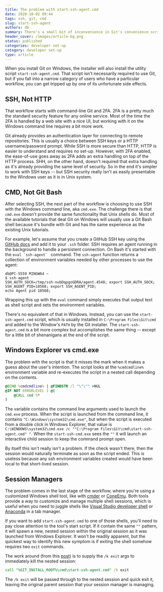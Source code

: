 ```yaml
---
title: The problem with start-ssh-agent.cmd
date: 2020-10-02 09:44
tags: ssh, git, cmd
slug: start-ssh-agent
authors: db
summary: There's a small bit of inconvenience in Git's convenience script.
header_cover: /images/article-bg.png
status: published
categories: developer set-up
category: developer set-up
type: article
---
```

<!--
spell-checker:ignore
-->
When you install Git on Windows, the installer will also install the utility script `start-ssh-agent.cmd`.  That script isn't necessarily required to use Git, but if you fall into a narrow category of users who have a particular workflow, you can get tripped up by one of its unfortunate side effects.

## SSH, Not HTTP

That workflow starts with command-line Git and 2FA.  2FA is a pretty much the standard security feature for any online service.  Most of the time the 2FA is handled by a web site with a nice UI, but working with it on the Windows command line requires a bit more work.

Git already provides an authentication layer for connecting to remote repositories.  This is usually a choice between SSH keys or a HTTP username/password prompt.  While SSH is more secure than HTTP, HTTP is easier to understand and requires no set-up.  However, with 2FA enabled, the ease-of-use goes away as 2FA adds an extra handling on top of the HTTP process.  SHH, on the other hand, doesn't required that extra handling as it's already providing the same level of security.  So in the end it's simpler to work with SSH keys -- but SSH security really isn't as easily presentable to the Windows user as it is in Unix system.

## CMD, Not Git Bash

After selecting SSH, the next part of the workflow is choosing to use SSH with the Windows command line, aka `cmd.exe`.  The challenge there is that `cmd.exe` doesn't provide the same functionality that Unix shells do.  Most of the available tutorials that deal Git on Windows will usually use a Git Bash shell because it's bundle with Git and has the same experience as the existing Unix tutorials.

For example, let's assume that you create a GitHub SSH key using the [GitHub docs] and add it to your `.ssh` folder.  SSH requires an agent running in the background to handle a persistent connection.  On Bash it's started with the ``eval `ssh-agent` `` command.  The `ssh-agent` function returns a collection of environment variables needed by other processes to use the agent:

```console
db@PC-5559 MINGW64 ~
$ ssh-agent
SSH_AUTH_SOCK=/tmp/ssh-nubDqpgoGDRA/agent.4548; export SSH_AUTH_SOCK;
SSH_AGENT_PID=18568; export SSH_AGENT_PID;
echo Agent pid 18568;
```

Wrapping this up with the `eval` command simply executes that output text as shell script and sets the environment variables.

 There's no equivalent of that in Windows.  Instead, you can use the `start-ssh-agent.cmd` script, which is usually installed in `C:\Program Files\Git\cmd` and added to the Window's `PATH` by the Git installer.  The `start-ssh-agent.cmd` is a bit more complex but accomplishes the same thing -- except for a little bit of shenanigans at the end of the script.

## Windows Explorer vs cmd.exe

The problem with the script is that it misses the mark when it makes a guess about the user's intention.  The script looks at the `%cmdcmdline%` environment variable and re-executes the script in a nested call depending on the contents.

```cmd
@ECHO %cmdcmdline% | @FINDSTR /l "\"\"" >NUL
@IF NOT ERRORLEVEL 1 @(
    @CALL cmd %*
)
```

The variable contains the command line arguments used to launch the `cmd.exe` process.  When the script is launched from the command line, it contains `"C:\Windows\system32\cmd.exe"`, but when the script is executed from a double click in Windows Explorer, that value is `C:\WINDOWS\system32\cmd.exe /c ""C:\Program Files\Git\cmd\start-ssh-agent.cmd" "`.  When the `start-ssh-cmd.exe` sees the `""` it will launch an interactive child session to keep the command prompt open.

By itself this isn't really isn't a problem. If the check wasn't there, then the session would naturally terminate as soon as the script ended.  This is useless because any ssh environment variables created would have been local to that short-lived session.

## Session Managers

The problem comes in the last stage of the workflow, where you're using a customized Windows shell tool, like with [cmder] or [ConeEmu].  Both tools provide a way to customize and manage multiple shell sessions, which is useful when you need to juggle shells like [Visual Studio developer shell] or [Anaconda] in a tab manager.

If you want to add `start-ssh-agent.cmd` to one of those shells, you'll need to pay close attention to the tool's start script.  If it contain the same `""` pattern, it will spawn a new, nested session within the original session as it was launched from Windows Explorer.  It won't be readily apparent, but the quickest way to identify this new symptom is if exiting the shell somehow requires two `exit` commands.

The work around (from this [post]) is to supply the `/k exit` args to immediately kill the nested session:

```cmd
call "%GIT_INSTALL_ROOT%\cmd\start-ssh-agent.cmd" /k exit
```

The `/k exit` will be passed through to the nested session and quick exit it, leaving the original parent session that your session manager is managing.

[github]: https://github.com
[travis ci]: https://travis-ci.org
[pelican]: http://docs.getpelican.com
[submits the html files]: https://docs.travis-ci.com/user/deployment/pages/
[post]: https://github.com/cmderdev/cmder/issues/1807#issuecomment-400504725
[cmder]: https://cmder.net
[ConeEmu]: https://conemu.github.io
[GitHub docs]: https://docs.github.com/en/authentication/connecting-to-github-with-ssh/generating-a-new-ssh-key-and-adding-it-to-the-ssh-agent
[visual studio Developer shell]: https://docs.microsoft.com/en-us/visualstudio/ide/reference/command-prompt-powershell?view=vs-2019
[anaconda]: https://docs.anaconda.com/ae-notebooks/user-guide/basic-tasks/apps/use-terminal/
